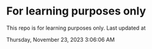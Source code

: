 # For learning purposes only
This repo is for learning purposes only.
Last updated at

Thursday, November 23, 2023 3:06:06 AM

